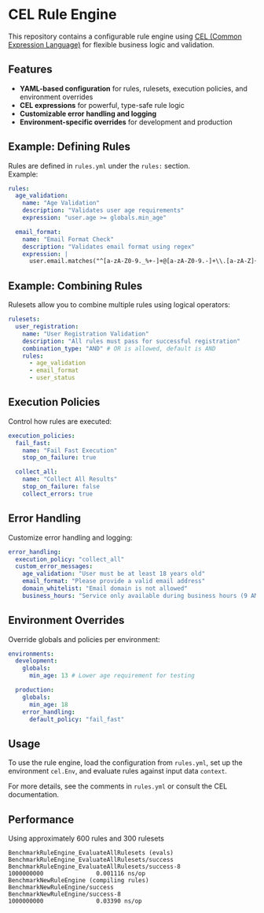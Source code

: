 # CEL Rule Engine

This repository contains a configurable rule engine using [CEL (Common Expression Language)](https://opensource.google/projects/cel) for flexible business logic and validation.

## Features

- **YAML-based configuration** for rules, rulesets, execution policies, and environment overrides
- **CEL expressions** for powerful, type-safe rule logic
- **Customizable error handling and logging** 
- **Environment-specific overrides** for development and production

## Example: Defining Rules

Rules are defined in `rules.yml` under the `rules:` section.  
Example:

```yaml
rules:
  age_validation:
    name: "Age Validation"
    description: "Validates user age requirements"
    expression: "user.age >= globals.min_age"

  email_format:
    name: "Email Format Check"
    description: "Validates email format using regex"
    expression: |
      user.email.matches("^[a-zA-Z0-9._%+-]+@[a-zA-Z0-9.-]+\\.[a-zA-Z]{2,}$")
```

## Example: Combining Rules

Rulesets allow you to combine multiple rules using logical operators:

```yaml
rulesets:
  user_registration:
    name: "User Registration Validation"
    description: "All rules must pass for successful registration"
    combination_type: "AND" # OR is allowed, default is AND
    rules:
      - age_validation
      - email_format
      - user_status
```

## Execution Policies

Control how rules are executed:

```yaml
execution_policies:
  fail_fast:
    name: "Fail Fast Execution"
    stop_on_failure: true

  collect_all:
    name: "Collect All Results"
    stop_on_failure: false
    collect_errors: true
```

## Error Handling

Customize error handling and logging:

```yaml
error_handling:
  execution_policy: "collect_all"
  custom_error_messages:
    age_validation: "User must be at least 18 years old"
    email_format: "Please provide a valid email address"
    domain_whitelist: "Email domain is not allowed"
    business_hours: "Service only available during business hours (9 AM - 5 PM)"
```

## Environment Overrides

Override globals and policies per environment:

```yaml
environments:
  development:
    globals:
      min_age: 13 # Lower age requirement for testing

  production:
    globals:
      min_age: 18
    error_handling:
      default_policy: "fail_fast"
```

## Usage

To use the rule engine, load the configuration from `rules.yml`, set up the environment `cel.Env`, and evaluate rules against input data `context`.

For more details, see the comments in `rules.yml` or consult the CEL documentation. 

## Performance

Using approximately 600 rules and 300 rulesets

    BenchmarkRuleEngine_EvaluateAllRulesets (evals)
    BenchmarkRuleEngine_EvaluateAllRulesets/success
    BenchmarkRuleEngine_EvaluateAllRulesets/success-8               1000000000               0.001116 ns/op
    BenchmarkNewRuleEngine (compiling rules)
    BenchmarkNewRuleEngine/success
    BenchmarkNewRuleEngine/success-8                                1000000000               0.03390 ns/op
